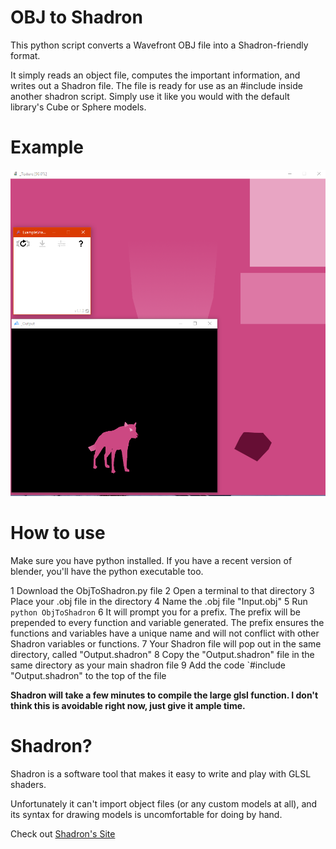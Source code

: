 # OBJ to Shadron
This python script converts a Wavefront OBJ file into a Shadron-friendly format.

It simply reads an object file, computes the important information, and writes
out a Shadron file. The file is ready for use as an #include inside another
shadron script. Simply use it like you would with the default library's Cube or
Sphere models.

# Example
![Example Image](https://github.com/BitzaWolf/ObjToShadron/blob/master/Example.PNG)

# How to use
Make sure you have python installed. If you have a recent version of blender,
you'll have the python executable too.

1 Download the ObjToShadron.py file
2 Open a terminal to that directory
3 Place your .obj file in the directory
4 Name the .obj file "Input.obj"
5 Run `python ObjToShadron`
6 It will prompt you for a prefix. The prefix will be prepended to every function and variable generated. The prefix ensures the functions and variables have a unique name and will not conflict with other Shadron variables or functions.
7 Your Shadron file will pop out in the same directory, called "Output.shadron"
8 Copy the "Output.shadron" file in the same directory as your main shadron file
9 Add the code `#include "Output.shadron" to the top of the file

**Shadron will take a few minutes to compile the large glsl function. I don't think this is avoidable right now, just give it ample time.**

# Shadron?
Shadron is a software tool that makes it easy to write and play with GLSL shaders.

Unfortunately it can't import object files (or any custom models at all), and its
syntax for drawing models is uncomfortable for doing by hand.

Check out [Shadron's Site](https://www.arteryengine.com/shadron/)
